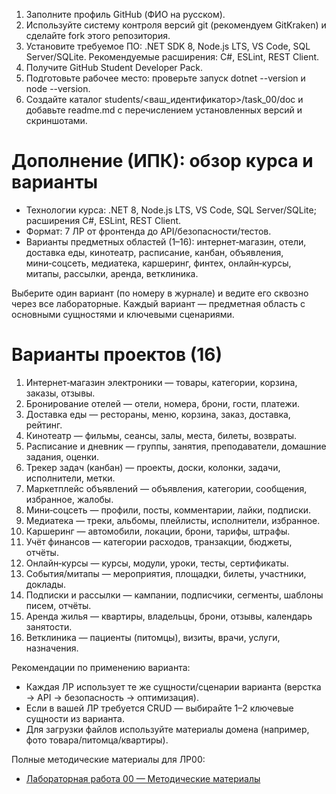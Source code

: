 1. Заполните профиль GitHub (ФИО на русском).
2. Используйте систему контроля версий git (рекомендуем GitKraken) и сделайте fork этого репозитория.
3. Установите требуемое ПО: .NET SDK 8, Node.js LTS, VS Code, SQL Server/SQLite. Рекомендуемые расширения: C#, ESLint, REST Client.
4. Получите GitHub Student Developer Pack.
5. Подготовьте рабочее место: проверьте запуск dotnet --version и node --version.
6. Создайте каталог students/<ваш_идентификатор>/task_00/doc и добавьте readme.md с перечислением установленных версий и скриншотами.

# Дополнение (ИПК): обзор курса и варианты

- Технологии курса: .NET 8, Node.js LTS, VS Code, SQL Server/SQLite; расширения C#, ESLint, REST Client.
- Формат: 7 ЛР от фронтенда до API/безопасности/тестов.
- Варианты предметных областей (1–16): интернет‑магазин, отели, доставка еды, кинотеатр, расписание, канбан, объявления, мини‑соцсеть, медиатека, каршеринг, финтех, онлайн‑курсы, митапы, рассылки, аренда, ветклиника.

Выберите один вариант (по номеру в журнале) и ведите его сквозно через все лабораторные. Каждый вариант — предметная область с основными сущностями и ключевыми сценариями.

# Варианты проектов (16)
1) Интернет‑магазин электроники — товары, категории, корзина, заказы, отзывы.
2) Бронирование отелей — отели, номера, брони, гости, платежи.
3) Доставка еды — рестораны, меню, корзина, заказ, доставка, рейтинг.
4) Кинотеатр — фильмы, сеансы, залы, места, билеты, возвраты.
5) Расписание и дневник — группы, занятия, преподаватели, домашние задания, оценки.
6) Трекер задач (канбан) — проекты, доски, колонки, задачи, исполнители, метки.
7) Маркетплейс объявлений — объявления, категории, сообщения, избранное, жалобы.
8) Мини‑соцсеть — профили, посты, комментарии, лайки, подписки.
9) Медиатека — треки, альбомы, плейлисты, исполнители, избранное.
10) Каршеринг — автомобили, локации, брони, тарифы, штрафы.
11) Учёт финансов — категории расходов, транзакции, бюджеты, отчёты.
12) Онлайн‑курсы — курсы, модули, уроки, тесты, сертификаты.
13) События/митапы — мероприятия, площадки, билеты, участники, доклады.
14) Подписки и рассылки — кампании, подписчики, сегменты, шаблоны писем, отчёты.
15) Аренда жилья — квартиры, владельцы, брони, отзывы, календарь занятости.
16) Ветклиника — пациенты (питомцы), визиты, врачи, услуги, назначения.

Рекомендации по применению варианта:
- Каждая ЛР использует те же сущности/сценарии варианта (верстка → API → безопасность → оптимизация).
- Если в вашей ЛР требуется CRUD — выбирайте 1–2 ключевые сущности из варианта.
- Для загрузки файлов используйте материалы домена (например, фото товара/питомца/квартиры).

Полные методические материалы для ЛР00:
- [Лабораторная работа 00 — Методические материалы](./Лабораторная_работа_00_Методические_материалы.md)